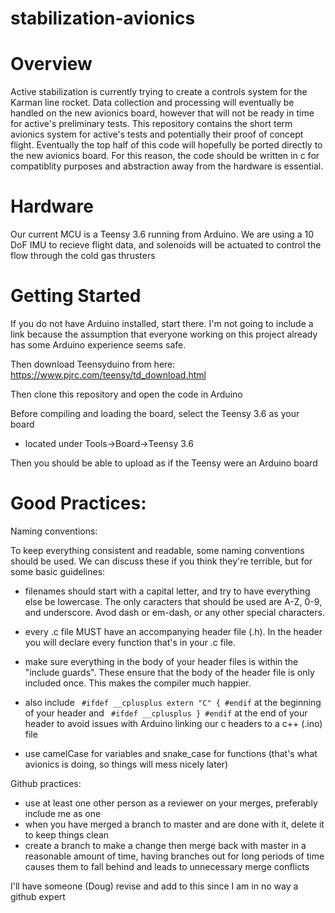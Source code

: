 # stabilization-avionics

# Overview
Active stabilization is currently trying to create a controls system for the Karman line rocket.
Data collection and processing will eventually be handled on the new avionics board, however that will not be ready in time for active's preliminary tests.
This repository contains the short term avionics system for active's tests and potentially their proof of concept flight.
Eventually the top half of this code will hopefully be ported directly to the new avionics board.
For this reason, the code should be written in c for compatiblity purposes and abstraction away from the hardware is essential.

	
# Hardware

Our current MCU is a Teensy 3.6 running from Arduino.
We are using a 10 DoF IMU to recieve flight data, and
solenoids will be actuated to control the flow through the cold gas thrusters
	
	
# Getting Started
	
If you do not have Arduino installed, start there. I'm not going to include a link because the assumption that everyone working on this project already has some Arduino experience seems safe.

Then download Teensyduino from here: https://www.pjrc.com/teensy/td_download.html

Then clone this repository and open the code in Arduino

Before compiling and loading the board, select the Teensy 3.6 as your board
* located under Tools->Board->Teensy 3.6

Then you should be able to upload as if the Teensy were an Arduino board


# Good Practices:

Naming conventions:

To keep everything consistent and readable, some naming conventions should be used. We can discuss these if you think they're terrible, but for some basic guidelines:

* filenames should start with a capital letter, and try to have everything else be lowercase. The only caracters that should be used are A-Z, 0-9, and underscore. Avod dash or em-dash, or any other special characters.

* every .c file MUST have an accompanying header file (.h). In the header you will declare every function that's in your .c file.
	
* make sure everything in the body of your header files is within the "include guards". These ensure that the body of the header file is only included once. This makes the compiler much happier.
	
* also include 
	` #ifdef __cplusplus
		extern "C" {
	  #endif`
	at the beginning of your header and
	` #ifdef __cplusplus
		}
	  #endif`
	at the end of your header to avoid issues with Arduino linking our c headers to a c++ (.ino) file

* use camelCase for variables and snake_case for functions (that's what avionics is doing, so things will mess nicely later)

Github practices:

* use at least one other person as a reviewer on your merges, preferably include me as one
* when you have merged a branch to master and are done with it, delete it to keep things clean
* create a branch to make a change then merge back with master in a reasonable amount of time, having branches out for long periods of time causes them to fall behind and leads to unnecessary merge conflicts

I'll have someone (Doug) revise and add to this since I am in no way a github expert